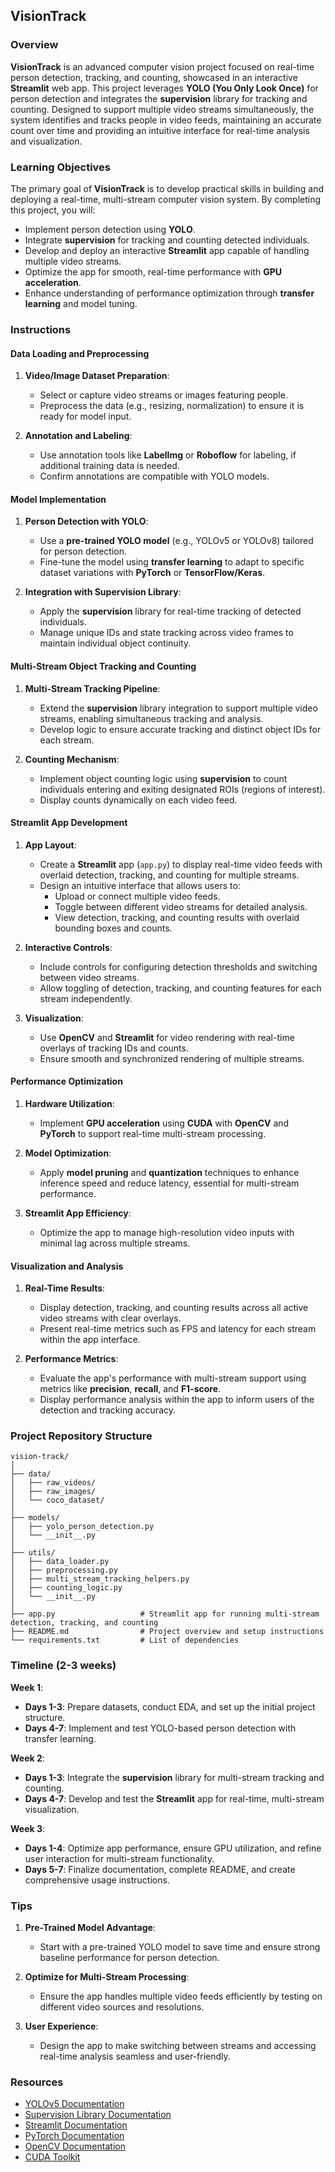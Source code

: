 ## VisionTrack

### Overview

**VisionTrack** is an advanced computer vision project focused on real-time person detection, tracking, and counting, showcased in an interactive **Streamlit** web app. This project leverages **YOLO (You Only Look Once)** for person detection and integrates the **supervision** library for tracking and counting. Designed to support multiple video streams simultaneously, the system identifies and tracks people in video feeds, maintaining an accurate count over time and providing an intuitive interface for real-time analysis and visualization.

### Learning Objectives

The primary goal of **VisionTrack** is to develop practical skills in building and deploying a real-time, multi-stream computer vision system. By completing this project, you will:

- Implement person detection using **YOLO**.
- Integrate **supervision** for tracking and counting detected individuals.
- Develop and deploy an interactive **Streamlit** app capable of handling multiple video streams.
- Optimize the app for smooth, real-time performance with **GPU acceleration**.
- Enhance understanding of performance optimization through **transfer learning** and model tuning.

### Instructions

#### Data Loading and Preprocessing

1. **Video/Image Dataset Preparation**:

   - Select or capture video streams or images featuring people.
   - Preprocess the data (e.g., resizing, normalization) to ensure it is ready for model input.

2. **Annotation and Labeling**:
   - Use annotation tools like **LabelImg** or **Roboflow** for labeling, if additional training data is needed.
   - Confirm annotations are compatible with YOLO models.

#### Model Implementation

1. **Person Detection with YOLO**:

   - Use a **pre-trained YOLO model** (e.g., YOLOv5 or YOLOv8) tailored for person detection.
   - Fine-tune the model using **transfer learning** to adapt to specific dataset variations with **PyTorch** or **TensorFlow/Keras**.

2. **Integration with Supervision Library**:
   - Apply the **supervision** library for real-time tracking of detected individuals.
   - Manage unique IDs and state tracking across video frames to maintain individual object continuity.

#### Multi-Stream Object Tracking and Counting

1. **Multi-Stream Tracking Pipeline**:

   - Extend the **supervision** library integration to support multiple video streams, enabling simultaneous tracking and analysis.
   - Develop logic to ensure accurate tracking and distinct object IDs for each stream.

2. **Counting Mechanism**:
   - Implement object counting logic using **supervision** to count individuals entering and exiting designated ROIs (regions of interest).
   - Display counts dynamically on each video feed.

#### Streamlit App Development

1. **App Layout**:

   - Create a **Streamlit** app (`app.py`) to display real-time video feeds with overlaid detection, tracking, and counting for multiple streams.
   - Design an intuitive interface that allows users to:
     - Upload or connect multiple video feeds.
     - Toggle between different video streams for detailed analysis.
     - View detection, tracking, and counting results with overlaid bounding boxes and counts.

2. **Interactive Controls**:

   - Include controls for configuring detection thresholds and switching between video streams.
   - Allow toggling of detection, tracking, and counting features for each stream independently.

3. **Visualization**:
   - Use **OpenCV** and **Streamlit** for video rendering with real-time overlays of tracking IDs and counts.
   - Ensure smooth and synchronized rendering of multiple streams.

#### Performance Optimization

1. **Hardware Utilization**:

   - Implement **GPU acceleration** using **CUDA** with **OpenCV** and **PyTorch** to support real-time multi-stream processing.

2. **Model Optimization**:

   - Apply **model pruning** and **quantization** techniques to enhance inference speed and reduce latency, essential for multi-stream performance.

3. **Streamlit App Efficiency**:
   - Optimize the app to manage high-resolution video inputs with minimal lag across multiple streams.

#### Visualization and Analysis

1. **Real-Time Results**:

   - Display detection, tracking, and counting results across all active video streams with clear overlays.
   - Present real-time metrics such as FPS and latency for each stream within the app interface.

2. **Performance Metrics**:
   - Evaluate the app's performance with multi-stream support using metrics like **precision**, **recall**, and **F1-score**.
   - Display performance analysis within the app to inform users of the detection and tracking accuracy.

### Project Repository Structure

```
vision-track/
│
├── data/
│   ├── raw_videos/
│   ├── raw_images/
│   └── coco_dataset/
│
├── models/
│   ├── yolo_person_detection.py
│   └── __init__.py
│
├── utils/
│   ├── data_loader.py
│   ├── preprocessing.py
│   ├── multi_stream_tracking_helpers.py
│   ├── counting_logic.py
│   └── __init__.py
│
├── app.py                   # Streamlit app for running multi-stream detection, tracking, and counting
├── README.md                # Project overview and setup instructions
└── requirements.txt         # List of dependencies
```

### Timeline (2-3 weeks)

**Week 1**:

- **Days 1-3**: Prepare datasets, conduct EDA, and set up the initial project structure.
- **Days 4-7**: Implement and test YOLO-based person detection with transfer learning.

**Week 2**:

- **Days 1-3**: Integrate the **supervision** library for multi-stream tracking and counting.
- **Days 4-7**: Develop and test the **Streamlit** app for real-time, multi-stream visualization.

**Week 3**:

- **Days 1-4**: Optimize app performance, ensure GPU utilization, and refine user interaction for multi-stream functionality.
- **Days 5-7**: Finalize documentation, complete README, and create comprehensive usage instructions.

### Tips

1. **Pre-Trained Model Advantage**:

   - Start with a pre-trained YOLO model to save time and ensure strong baseline performance for person detection.

2. **Optimize for Multi-Stream Processing**:

   - Ensure the app handles multiple video feeds efficiently by testing on different video sources and resolutions.

3. **User Experience**:
   - Design the app to make switching between streams and accessing real-time analysis seamless and user-friendly.

### Resources

- [YOLOv5 Documentation](https://github.com/ultralytics/yolov5)
- [Supervision Library Documentation](https://supervisionlib.docs)
- [Streamlit Documentation](https://docs.streamlit.io/)
- [PyTorch Documentation](https://pytorch.org/docs/stable/index.html)
- [OpenCV Documentation](https://docs.opencv.org/)
- [CUDA Toolkit](https://developer.nvidia.com/cuda-toolkit)
